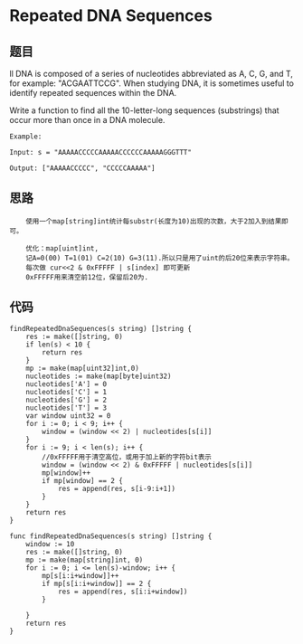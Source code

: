 # Repeated DNA Sequences

## 题目
ll DNA is composed of a series of nucleotides abbreviated as A, C, G, and T, for example: "ACGAATTCCG". When studying DNA, it is sometimes useful to identify repeated sequences within the DNA.

Write a function to find all the 10-letter-long sequences (substrings) that occur more than once in a DNA molecule.


```
Example:

Input: s = "AAAAACCCCCAAAAACCCCCCAAAAAGGGTTT"

Output: ["AAAAACCCCC", "CCCCCAAAAA"]
```


## 思路

```
    使用一个map[string]int统计每substr(长度为10)出现的次数，大于2加入到结果即可。

	优化：map[uint]int,
	记A=0(00) T=1(01) C=2(10) G=3(11).所以只是用了uint的后20位来表示字符串。
	每次做 cur<<2 & 0xFFFFF | s[index] 即可更新
	0xFFFFF用来清空前12位，保留后20为.
```


## 代码


```golang
findRepeatedDnaSequences(s string) []string {
    res := make([]string, 0)
    if len(s) < 10 {
        return res
    }
    mp := make(map[uint32]int,0)
    nucleotides := make(map[byte]uint32)
    nucleotides['A'] = 0
    nucleotides['C'] = 1
    nucleotides['G'] = 2
    nucleotides['T'] = 3
    var window uint32 = 0
    for i := 0; i < 9; i++ {
        window = (window << 2) | nucleotides[s[i]]
    }
    for i := 9; i < len(s); i++ {
        //0xFFFFF用于清空高位，或用于加上新的字符bit表示
        window = (window << 2) & 0xFFFFF | nucleotides[s[i]]
        mp[window]++
        if mp[window] == 2 {
            res = append(res, s[i-9:i+1])
        }
    }
    return res
}
```

```golang
func findRepeatedDnaSequences(s string) []string {
    window := 10
    res := make([]string, 0)
    mp := make(map[string]int, 0)
    for i := 0; i <= len(s)-window; i++ {
        mp[s[i:i+window]]++
        if mp[s[i:i+window]] == 2 {
            res = append(res, s[i:i+window])
        }
        
    }
    return res
}
```
